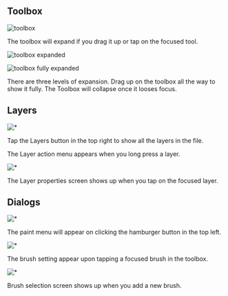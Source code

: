 
## Toolbox
![toolbox](images/Toolbox.png)

The toolbox will expand if you drag it up or tap on the focused tool.

![toolbox expanded](images/Toolbox%20Expanded.png)

![toolbox fully expanded](images/Toolbox%20Fully%20Expanded.png)

There are three levels of expansion. Drag up on the toolbox all the way to show it fully. The Toolbox will collapse once it looses focus.

## Layers

![*](images/Layers.png)

Tap the Layers button in the top right to show all the layers in the file.

The Layer action menu appears when you long press a layer.

![*](images/Layer%20Properties.png)

The Layer properties screen shows up when you tap on the focused layer.

## Dialogs
![*](images/Paint%20Menu.png)

The paint menu will appear on clicking the hamburger button in the top left.

![*](images/General%20Brush%20Settings.png)

The brush setting appear upon tapping a focused brush in the toolbox.

![*](images/Brush%20Selection.png)

Brush selection screen shows up when you add a new brush.
